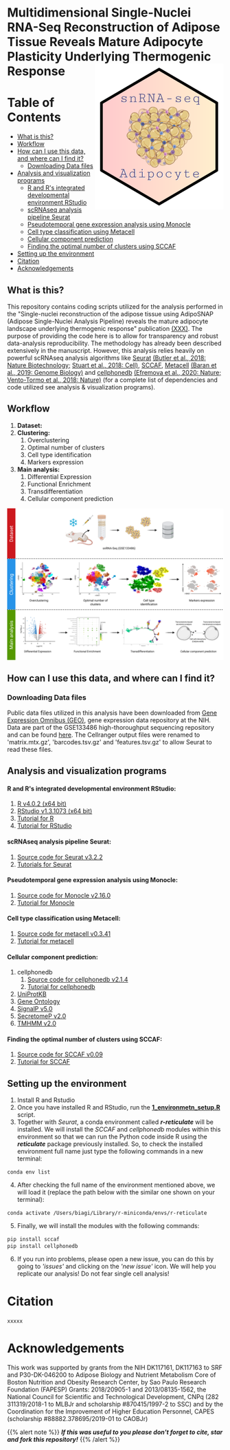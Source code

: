 # Multidimensional Single-Nuclei RNA-Seq Reconstruction of Adipose Tissue Reveals Mature Adipocyte Plasticity Underlying Thermogenic Response <img src="Logo.png" align="right" width="300" />

# Table of Contents
- [What is this?](#what-is-this)
- [Workflow](#workflow)
- [How can I use this data, and where can I find it?](#how-can-i-use-this-data-and-where-can-i-find-it)
	- [Downloading Data files](#downloading-data-files)
- [Analysis and visualization programs](#analysis-and-visualization-programs)
	- [R and R's integrated developmental environment RStudio](#r-and-rs-integrated-developmental-environment-rstudio)
	- [scRNAseq analysis pipeline Seurat](#scrnaseq-analysis-pipeline-seurat)
	- [Pseudotemporal gene expression analysis using Monocle](#pseudotemporal-gene-expression-analysis-using-monocle)
	- [Cell type classification using Metacell](#cell-type-classification-using-metacell)
	- [Cellular component prediction](#cellular-component-prediction)
	- [Finding the optimal number of clusters using SCCAF](#finding-the-optimal-number-of-clusters-using-sccaf)
- [Setting up the environment](#setting-up-the-environment)
- [Citation](#citation)
- [Acknowledgements](#acknowledgements)


## What is this?
This repository contains coding scripts utilized for the analysis performed in the "Single-nuclei reconstruction of the adipose tissue using AdipoSNAP (Adipose Single-Nuclei Analysis Pipeline) reveals the mature adipocyte landscape underlying thermogenic response" publication [(XXX)](XXX). The purpose of providing the code here is to allow for transparency and robust data-analysis reproducibility. The methodology has already been described extensively in the manuscript. However, this analysis relies heavily on powerful scRNAseq analysis algorithms like [Seurat](https://satijalab.org/seurat/) [(Butler et al., 2018: Nature Biotechnology;](https://www.nature.com/articles/nbt.4096) [Stuart et al., 2018: Cell)](https://www.sciencedirect.com/science/article/pii/S0092867419305598?via%3Dihub), [SCCAF](https://github.com/SCCAF/sccaf), [Metacell](https://tanaylab.github.io/metacell/) [(Baran et al., 2019: Genome Biology)](https://genomebiology.biomedcentral.com/articles/10.1186/s13059-019-1812-2) and [cellphonedb](https://www.cellphonedb.org) [(Efremova et al., 2020: Nature;](https://www.nature.com/articles/s41596-020-0292-x) [Vento-Tormo et al., 2018: Nature)](https://www.nature.com/articles/s41586-018-0698-6) (for a complete list of dependencies and code utilized see analysis & visualization programs).


## Workflow
1. **Dataset:**
2. **Clustering:**
    1. Overclustering
    2. Optimal number of clusters
    3. Cell type identification
    4. Markers expression
3. **Main analysis:**
    1. Differential Expression
    2. Functional Enrichment
    3. Transdifferentiation
    4. Cellular component prediction
    
<img src="Workflow.png" align="center">


## How can I use this data, and where can I find it?
### Downloading Data files
Public data files utilized in this analysis have been downloaded from [Gene Expression Omnibus (GEO)](https://www.ncbi.nlm.nih.gov/geo/), gene expression data repository at the NIH. Data are part of the GSE133486 high-thoroughput sequencing repository and can be found [here](https://www.ncbi.nlm.nih.gov/geo/query/acc.cgi?acc=GSE133486). The Cellranger output files were renamed to 'matrix.mtx.gz', 'barcodes.tsv.gz' and 'features.tsv.gz' to allow Seurat to read these files.


## Analysis and visualization programs
#### R and R's integrated developmental environment RStudio:
1. [R v4.0.2 (x64 bit)](https://cran.r-project.org/bin/macosx/base/)
2. [RStudio v1.3.1073 (x64 bit)](https://www.rstudio.com/products/rstudio/download/)
4. [Tutorial for R](https://cran.r-project.org/doc/manuals/r-release/R-intro.html)
5. [Tutorial for RStudio](https://resources.rstudio.com/)
#### scRNAseq analysis pipeline Seurat:
1. [Source code for Seurat v3.2.2](https://cran.r-project.org/web/packages/Seurat/index.html)
2. [Tutorials for Seurat](https://satijalab.org/seurat/)
#### Pseudotemporal gene expression analysis using Monocle:
1. [Source code for Monocle v2.16.0](https://bioconductor.org/packages/release/bioc/html/monocle.html)
2. [Tutorial for Monocle](http://cole-trapnell-lab.github.io/monocle-release/docs/#constructing-single-cell-trajectories)
#### Cell type classification using Metacell:
1. [Source code for metacell v0.3.41](https://github.com/tanaylab/metacell/releases/tag/v0.3.41)
2. [Tutorial for metacell](https://tanaylab.github.io/metacell/)
#### Cellular component prediction:
1. cellphonedb
    1. [Source code for cellphonedb v2.1.4](https://github.com/Teichlab/cellphonedb/releases/tag/v2.1.4)
    2. [Tutorial for cellphonedb](https://github.com/Teichlab/cellphonedb)
2. [UniProtKB](https://www.uniprot.org/uniprot/)
3. [Gene Ontology](http://geneontology.org/)
4. [SignalP v5.0](http://www.cbs.dtu.dk/services/SignalP/)
5. [SecretomeP v2.0](http://www.cbs.dtu.dk/services/SecretomeP/)
6. [TMHMM v2.0](http://www.cbs.dtu.dk/services/TMHMM/)
#### Finding the optimal number of clusters using SCCAF:
1. [Source code for SCCAF v0.09](https://github.com/SCCAF/sccaf/releases/tag/0.09)
2. [Tutorial for SCCAF](https://github.com/SCCAF/sccaf)


## Setting up the environment
1. Install R and Rstudio
2. Once you have installed R and RStudio, run the [**1_environmetn_setup.R**](https://github.com/cbiagii/AdipoSNAP/blob/master/1_environment_setup.R) script.
3. Together with *Seurat*, a conda environment called ***r-reticulate*** will be installed. We will install the *SCCAF* and *cellphonedb* modules within this environment so that we can run the Python code inside R using the ***reticulate*** package previously installed. So, to check the installed environment full name just type the following commands in a new terminal:
```
conda env list
```
4. After checking the full name of the environment mentioned above, we will load it (replace the path below with the similar one shown on your terminal):
```
conda activate /Users/biagi/Library/r-miniconda/envs/r-reticulate
```
5. Finally, we will install the modules with the following commands:
```
pip install sccaf
pip install cellphonedb
```
6. If you run into problems, please open a new issue, you can do this by going to *'issues'* and clicking on the *'new issue'* icon. We will help you replicate our analysis! Do not fear single cell analysis!


# Citation
`xxxxx`
<!---
Qadir, M.M.F., Alvarez-Cubela, S., Klein, D., Van Dijk, J., Anquela, R.M., Lanzoni, G., Sadiq, S., Moreno-Hernandez, Y.B., Navarro-Rubio, B., Garcia, M.T., Diaz, A., Johnson, K., Sant, D., Ricordi, C., Griswold, T., Pastori, R.L., Dominguez-bendala, J. (2020) Proceedings of the National Academy of Sciences. Single cell resolution analysis of the human pancreatic ductal progenitor cell niche. Apr 2020, 201918314; DOI: 10.1073/pnas.1918314117
--->


# Acknowledgements
This work was supported by grants from the NIH DK117161, DK117163 to SRF and P30-DK-046200 to Adipose Biology and Nutrient Metabolism Core of Boston Nutrition and Obesity Research Center, by Sao Paulo Research Foundation (FAPESP) Grants: 2018/20905-1 and 2013/08135-1562, the National Council for Scientific and Technological Development, CNPq (282 311319/2018-1 to MLBJr and scholarship #870415/1997-2 to SSC) and by the Coordination  for  the  Improvement  of  Higher  Education  Personnel, CAPES (scholarship #88882.378695/2019-01 to CAOBJr)


{{% alert note %}}
***If this was useful to you please don't forget to cite, star and fork this repository!***
{{% /alert %}}